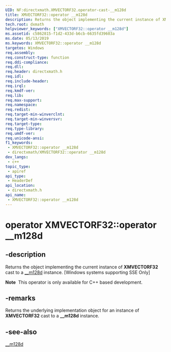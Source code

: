 ```yaml
---
UID: NF:directxmath.XMVECTORF32.operator-cast-__m128d
title: XMVECTORF32::operator __m128d
description: Returns the object implementing the current instance of XMVECTORF32 cast to a __m128d instance.
tech.root: dxmath
helpviewer_keywords: ["XMVECTORF32::operator __m128d"]
ms.assetid: c5862815-f1d2-433d-b6cb-6635fd39603a
ms.date: 05/13/2019
ms.keywords: XMVECTORF32::operator __m128d
targetos: Windows
req.assembly: 
req.construct-type: function
req.ddi-compliance: 
req.dll: 
req.header: directxmath.h
req.idl: 
req.include-header: 
req.irql: 
req.kmdf-ver: 
req.lib: 
req.max-support: 
req.namespace: 
req.redist: 
req.target-min-winverclnt: 
req.target-min-winversvr: 
req.target-type: 
req.type-library: 
req.umdf-ver: 
req.unicode-ansi: 
f1_keywords:
 - XMVECTORF32::operator __m128d
 - directxmath/XMVECTORF32::operator __m128d
dev_langs:
 - c++
topic_type:
 - apiref
api_type:
 - HeaderDef
api_location:
 - directxmath.h
api_name:
 - XMVECTORF32::operator __m128d
---
```


# operator XMVECTORF32::operator __m128d


## -description

Returns the object implementing the current instance of **XMVECTORF32** cast to a <a href="/cpp/cpp/m128d">__m128d</a> instance.
[Windows systems supporting SSE Only]

<div class="alert"><b>Note</b>  This operator is only available for C++ based development.</div>



## -remarks

Returns the underlying implementation object for an instance of **XMVECTORF32** cast to a **__m128d** instance.

## -see-also

<a href="/cpp/cpp/m128d">__m128d</a>
